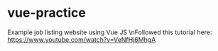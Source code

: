 # vue-practice
Example job listing website using Vue JS
\nFollowed this tutorial here: https://www.youtube.com/watch?v=VeNfHj6MhgA
